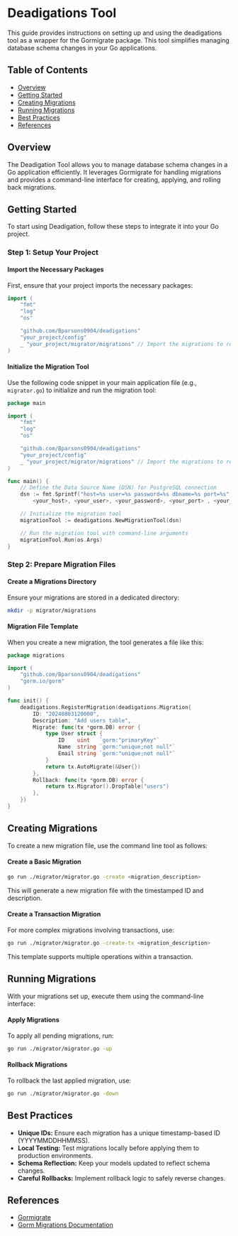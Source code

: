 # Deadigations Tool

This guide provides instructions on setting up and using the deadigations tool as a wrapper for the Gormigrate package. This tool simplifies managing database schema changes in your Go applications.

## Table of Contents

- [Overview](#overview)
- [Getting Started](#getting-started)
- [Creating Migrations](#creating-migrations)
- [Running Migrations](#running-migrations)
- [Best Practices](#best-practices)
- [References](#references)

## Overview

The Deadigation Tool allows you to manage database schema changes in a Go application efficiently. It leverages Gormigrate for handling migrations and provides a command-line interface for creating, applying, and rolling back migrations.

## Getting Started

To start using Deadigation, follow these steps to integrate it into your Go project.

### Step 1: Setup Your Project

#### Import the Necessary Packages

First, ensure that your project imports the necessary packages:

```go
import (
    "fmt"
    "log"
    "os"

    "github.com/Bparsons0904/deadigations"
    "your_project/config"
    _ "your_project/migrator/migrations" // Import the migrations to register them
)
```

#### Initialize the Migration Tool

Use the following code snippet in your main application file (e.g., `migrator.go`) to initialize and run the migration tool:

```go
package main

import (
    "fmt"
    "log"
    "os"

    "github.com/Bparsons0904/deadigations"
    "your_project/config"
    _ "your_project/migrator/migrations" // Import the migrations to register them
)

func main() {
    // Define the Data Source Name (DSN) for PostgreSQL connection
    dsn := fmt.Sprintf("host=%s user=%s password=%s dbname=%s port=%s",
        <your_host>, <your_user>, <your_password>, <your_port> , <your_port)

    // Initialize the migration tool
    migrationTool := deadigations.NewMigrationTool(dsn)

    // Run the migration tool with command-line arguments
    migrationTool.Run(os.Args)
}
```

### Step 2: Prepare Migration Files

#### Create a Migrations Directory

Ensure your migrations are stored in a dedicated directory:

```bash
mkdir -p migrator/migrations
```

#### Migration File Template

When you create a new migration, the tool generates a file like this:

```go
package migrations

import (
    "github.com/Bparsons0904/deadigations"
    "gorm.io/gorm"
)

func init() {
    deadigations.RegisterMigration(deadigations.Migration{
        ID: "20240803120000",
        Description: "Add users table",
        Migrate: func(tx *gorm.DB) error {
            type User struct {
                ID    uint   `gorm:"primaryKey"`
                Name  string `gorm:"unique;not null"`
                Email string `gorm:"unique;not null"`
            }
            return tx.AutoMigrate(&User{})
        },
        Rollback: func(tx *gorm.DB) error {
            return tx.Migrator().DropTable("users")
        },
    })
}
```

## Creating Migrations

To create a new migration file, use the command line tool as follows:

#### Create a Basic Migration

```bash
go run ./migrator/migrator.go -create <migration_description>
```

This will generate a new migration file with the timestamped ID and description.

#### Create a Transaction Migration

For more complex migrations involving transactions, use:

```bash
go run ./migrator/migrator.go -create-tx <migration_description>
```

This template supports multiple operations within a transaction.

## Running Migrations

With your migrations set up, execute them using the command-line interface:

#### Apply Migrations

To apply all pending migrations, run:

```bash
go run ./migrator/migrator.go -up
```

#### Rollback Migrations

To rollback the last applied migration, use:

```bash
go run ./migrator/migrator.go -down
```

## Best Practices

- **Unique IDs:** Ensure each migration has a unique timestamp-based ID (YYYYMMDDHHMMSS).
- **Local Testing:** Test migrations locally before applying them to production environments.
- **Schema Reflection:** Keep your models updated to reflect schema changes.
- **Careful Rollbacks:** Implement rollback logic to safely reverse changes.

## References

- [Gormigrate](https://github.com/go-gormigrate/gormigrate)
- [Gorm Migrations Documentation](https://gorm.io/docs/migration.html)
